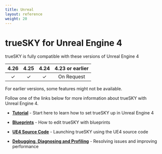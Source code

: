 ```yaml
---
title: Unreal
layout: reference
weight: 20
---
```







trueSKY for Unreal Engine 4
================


trueSKY is fully compatible with these versions of Unreal Engine 4


|       4.26    |  4.25 | 4.24  | 4.23 or earlier       |
|:---------:|:-----:|:-----:|:----------------: |
|       ✓             |       ✓     |       ✓     |       On Request              |

For earlier versions, some features might not be available.

Follow one of the links below for more information about trueSKY with Unreal Engine 4.

* [**Tutorial**](tutorials.html)                                        - Start here to learn how to set trueSKY up in Unreal Engine 4

* [**Blueprints**](blueprints.html)                             - How to edit trueSKY with blueprints

* [**UE4 Source Code**](source.html)                    -       Launching trueSKY using the UE4 source code

* [**Debugging, Diagnosing and Profiling**](debugging.html)    -   Resolving issues and improving performance

